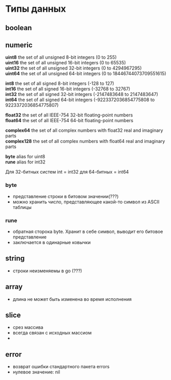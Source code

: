 # Типы данных
## boolean
## numeric

**uint8**       the set of all unsigned  8-bit integers (0 to 255) <br>
**uint16**      the set of all unsigned 16-bit integers (0 to 65535) <br>
**uint32**      the set of all unsigned 32-bit integers (0 to 4294967295) <br>
**uint64**      the set of all unsigned 64-bit integers (0 to 18446744073709551615) <br>

**int8**        the set of all signed  8-bit integers (-128 to 127) <br>
**int16**       the set of all signed 16-bit integers (-32768 to 32767) <br>
**int32**       the set of all signed 32-bit integers (-2147483648 to 2147483647) <br>
**int64**       the set of all signed 64-bit integers (-9223372036854775808 to 9223372036854775807) <br>

**float32**     the set of all IEEE-754 32-bit floating-point numbers <br>
**float64**     the set of all IEEE-754 64-bit floating-point numbers <br>

**complex64**   the set of all complex numbers with float32 real and imaginary parts <br>
**complex128**  the set of all complex numbers with float64 real and imaginary parts <br>

**byte**        alias for uint8 <br>
**rune**        alias for int32 <br>

Для 32-битных систем int = int32 для 64-битных = int64

### byte
- представление строки в битовом значении(???)
- можно хранить число, представляющее какой-то символ из ASCII таблицы

### rune
- обратная сторока byte. Хранит в себе символ, выводит его битовое представление
- заключается в одинарные ковычки


## string
- строки неизменяемы в go (???)

## array
- длина не может быть изменена во время исполнения

## slice
- срез массива
- всегда связан с исходных массиом
- 

## error
- возврат ошибки стандартного пакета errors
- нулевое значение: nil
